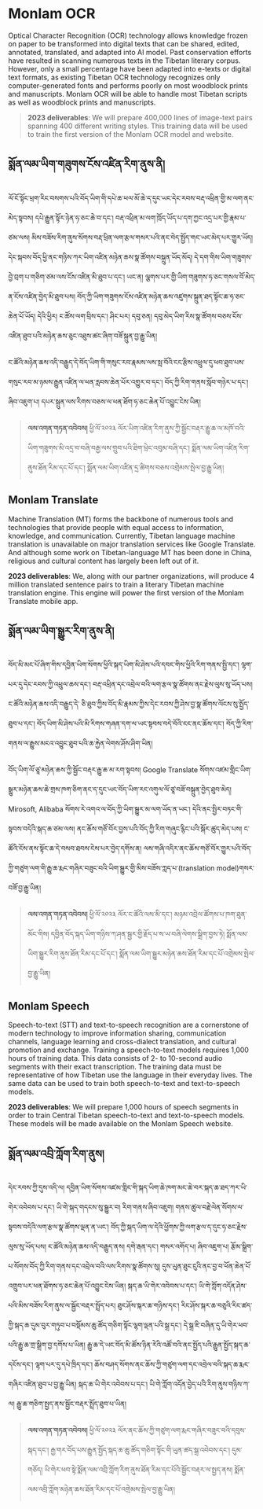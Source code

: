 # Monlam OCR

Optical Character Recognition (OCR) technology allows knowledge frozen on paper to be transformed into digital texts that can be shared, edited, annotated, translated, and adapted into AI model. Past conservation efforts have resulted in scanning numerous texts in the Tibetan literary corpus. However, only a small percentage have been adapted into e-texts or digital text formats, as existing Tibetan OCR technology recognizes only computer-generated fonts and performs poorly on most woodblock prints and manuscripts. Monlam OCR will be able to handle most Tibetan scripts as well as woodblock prints and manuscripts.

> **2023 deliverables**: We will prepare 400,000 lines of image-text pairs spanning 400 different writing styles. This training data will be used to train the first version of the Monlam OCR model and website.

## སྨོན་ལམ་ཡིག་གཟུགས་ངོས་འཛིན་རིག་ནུས་ནི། 
ལོ་ངོ་སྟོང་ཕྲག་རིང་བསགས་པའི་བོད་ཡིག་གི་དཔེ་ཆ་ཕལ་མོ་ཆེ་ད་དུང་ཡང་དེང་རབས་བརྡ་འཕྲིན་གྱི་མ་ལག་ནང་མེད་སྟབས། དཔེ་རྒྱུན་སྟོར་ཉེན་ཧ་ཅང་ཆེ་བ་དང་། བརྡ་འཕྲིན་མ་ལག་ཁྲོད་ཡོད་པ་དག་ཀྱང་འདྲ་པར་གྱི་རྣམ་པ་ཙམ་ལས། མིས་བཟོས་རིག་ནུས་སོགས་བརྡ་ཕྲིན་ལག་རྩལ་གསར་པའི་ནང་བེད་སྤྱོད་གང་ཡང་མེད་པར་གྱུར་ཡོད། དེང་སྐབས་བོད་ཕྱི་ནང་གཉིས་ཀར་ཡིག་འཛིན་མཉེན་ཆས་སྣ་ཚོགས་བསྐྲུན་ཡོད་མོད། དེ་དག་གིས་ཡིག་གཟུགས་བྱེ་བྲག་པ་གཅིག་ཙམ་ལས་ངོས་འཛིན་མི་ཐུབ་པ་དང་། ཡང་ན། ལྕགས་པར་གྱི་ཡིག་གཟུགས་ཧ་ཅང་གསལ་བོ་མེད་ན་ངོས་འཛིན་བྱེད་མི་ཐུབ་པས། བོད་ཀྱི་ཡིག་གཟུགས་ངོས་འཛིན་མཉེན་ཆས་འཛུགས་སྐྲུན་ཐད་སྟོང་ཆ་ཧ་ཅང་ཆེན་པོ་ཡོད། དེའི་ཕྱིར། ང་ཚོས་ལག་བྲིས་དང་། ཤིང་པར། དབུ་ཅན། དབུ་མེད་ཡིག་རིས་སྣ་ཚོགས་བཅས་ངོས་འཛིན་ཐུབ་པའི་མཉེན་ཆས་ཅུང་འཐུས་ཚང་ཞིག་བཟོ་སྐྲུན་བྱ་རྒྱུ་ཡིན། 

ང་ཚོའི་མཉེན་ཆས་འདི་བརྒྱུད་དེ་བོད་ཡིག་གི་གསུང་རབ་རྣམས་ལས་སླ་བོའི་ངང་རྩིས་འཕྲུལ་དུ་ཕབ་ཐུབ་པས་གསུང་རབ་མ་ཉམས་རྒྱུན་འཛིན་ལ་ཕན་རླབས་ཆེན་པོར་འགྱུར་བ་དང་། བོད་ཀྱི་རིག་གནས་སློབ་གཉེར་པ་དང་། ཞིབ་འཇུག་པ། དཔར་སྐྲུན་ལས་རིགས་བཅས་ལ་ཕན་ཐོག་ཧ་ཅང་ཆེན་པོ་འབྱུང་ངེས་ཡིན། 

> **ལས་འགན་གཏན་འབེབས།** ཕྱི་ལོ་༢༠༢༣ ལོར་ཡིག་འཛིན་རིག་ནུས་ཀྱི་སྦྱོང་བརྡར་རྒྱུ་ཆ་ལ་མཁོ་བའི་ཡིག་གཟུགས་མི་འདྲ་བ་བཞི་བརྒྱ་ལས་གྲུབ་པའི་ཐིག་ཕྲེང་འབུམ་བཞི་དང་། སྨོན་ལམ་ཡིག་འཛིན་རིག་ནུས་ཐོན་རིམ་དང་པོ་དང་། སྨོན་ལམ་ཡིག་འཛིན་དྲ་ཚིགས་བཅས་འགྲེམས་སྤེལ་བྱ་རྒྱུ་ཡིན། 


## Monlam Translate

Machine Translation (MT) forms the backbone of numerous tools and technologies that provide people with equal access to information, knowledge, and communication. Currently, Tibetan language machine translation is unavailable on major translation services like Google Translate. And although some work on Tibetan-language MT has been done in China, religious and cultural content has largely been left out of it.

**2023 deliverables**: We, along with our partner organizations, will produce 4 million translated sentence pairs to train a literary Tibetan machine translation engine. This engine will power the first version of the Monlam Translate mobile app.


## སྨོན་ལམ་ཡིག་སྒྱུར་རིག་ནུས་ནི། 
བོད་མི་མང་པོ་ཞིག་གིས་དབྱིན་ཡིག་སོགས་ཕྱིའི་སྐད་ཡིག་མི་ཤེས་པའི་དབང་གིས་ཕྱིའི་རིག་གནས་སྤྱི་དང་། ལྷག་པར་དུ་དེང་རབས་ཀྱི་འཕྲུལ་ཆས་དང་། བརྡ་འཕྲིན་དང་འབྲེལ་བའི་ལག་རྩལ་སྣ་ཚོགས་ནང་རྗེས་ལུས་སུ་ཡོད་པས། ང་ཚོའི་མཉེན་ཆས་འདི་བརྒྱུད་དེ་ ཅི་ཐུབ་ཀྱིས་བོད་མི་རྣམས་ཀྱིས་དེང་རབས་ཀྱི་ཤེས་བྱ་སྣ་ཚོགས་ལོངས་སུ་སྤྱོད་ཐུབ་པ་དང་། བོད་ཡིག་མི་ཤེས་པའི་མི་རིགས་གཞན་དག་ལ་ཡང་སྟབས་བདེ་བོའི་ངང་ནང་ཆོས་དང་། བོད་ཀྱི་རིག་གནས་ལ་རྒྱུས་མངའ་འབྱུང་ཐུབ་པའི་ཆ་རྐྱེན་ལེགས་ཤོས་ཤིག་ཡིན། 

བོད་ཡིག་ལོ་ཙཱ་མཉེན་ཆས་ཀྱི་སྦྱོང་བརྡར་རྒྱུ་ཆ་མ་རག་སྟབས། Google Translate སོགས་འཛམ་གླིང་ཡིག་སྒྱུར་མཉེན་ཆས་ཆེ་གྲས་ཁག་ཅིག་ནང་ད་དུང་ཡང་བོད་ཡིག་རང་འགུལ་ལོ་ཙཱ་བཟོ་བསྐྲུན་བྱེད་ཐུབ་མེད།   Mirosoft, Alibaba  སོགས་རེ་འགའ་ལ་བོད་ཀྱི་ཡིག་སྒྱུར་མ་ལག་ཡོད་ན་ཡང་། དེའི་ནང་སྤྱིར་བཏང་གི་སྟབས་བདེའི་སྐད་ཆ་ཙམ་ལས། ནང་ཆོས་གཙོ་བོར་བྱས་པའི་བོད་ཀྱི་རིག་གཞུང་རྙིང་པའི་སྐོར་ཚུད་མེད་པས། ང་ཚོའི་ངོས་ནས་སྟོང་ཆ་དེ་བསབ་ཐབས་ངེས་པར་བྱེད་དགོས་ན། ལས་གཞི་འདིར་ནང་ཆོས་གཙོ་བོར་གྱུར་པའི་བོད་ཀྱི་གཙུག་ལག་གི་རྒྱུ་ཆ་རྨང་གཞིར་བཟུང་བའི་ཡིག་སྒྱུར་གྱི་མིས་བཟོས་ཀླད་པ་(translation model)གསར་བཟོ་བྱ་རྒྱུ་ཡིན། 

> **ལས་འགན་གཏན་འབེབས།** ཕྱི་ལོ་༢༠༢༣ ལོར་ང་ཚོའི་ལས་མི་དང་། མཉམ་འབྲེལ་ཚོགས་པ་ཁག་ཐུན་མོང་གིས། དབྱིན་བོད་སྐད་ཡིག་གཉིས་ཀ་ཤན་སྦྱར་གྱི་རྗོད་པ་ས་ཡ་བཞི་ལེགས་སྒྲིག་བྱས་ཏེ། སྨོན་ལམ་ཡིག་སྒྱུར་རིག་ནུས་ཐོན་རིམ་དང་པོ་དང་། སྨོན་ལམ་ཡིག་སྒྱུར་མཉེན་ཆས་ཐོན་རིམ་དང་པོ་འགྲེམས་སྤེལ་བྱ་རྒྱུ་ཡིན། 


## Monlam Speech

Speech-to-text (STT) and text-to-speech recognition are a cornerstone of modern technology to improve information sharing, communication channels, language learning and cross-dialect translation, and cultural promotion and exchange. Training a speech-to-text models requires 1,000 hours of training data. This data consists of 2- to 10-second audio segments with their exact transcription. The training data must be representative of how Tibetan use the language in their everyday lives. The same data can be used to train both speech-to-text and text-to-speech models.

**2023 deliverables**: We will prepare 1,000 hours of speech segments in order to train Central Tibetan speech-to-text and text-to-speech models. These models will be made available on the Monlam Speech website.

## སྨོན་ལམ་འབྲི་ཀློག་རིག་ནུས། 

དེང་རབས་ཀྱི་དུས་འདི་ལ། དབྱིན་ཡིག་སོགས་འཛམ་གླིང་གི་སྐད་ཡིག་ཆེ་ཁག་མང་ཆེ་བར་སྐད་ཆ་ཐད་ཀར་ཡི་གེར་འབེབས་པ་དང་། ཡི་གེ་སྐད་གདངས་སུ་སྒྱུར་བ། རིག་གནས་ཞིབ་འཇུག། གནས་ཚུལ་བརྗེ་ལེན་སོགས་ལ་སྟབས་བདེའི་ལག་རྩལ་སྣ་ཚོགས་ལྡན་ན་ཡང་། བོད་ཀྱི་སྐད་ཡིག་ལ་དེའི་ཕྱོགས་ཀྱི་ལག་རྩལ་ད་དུང་ཧ་ཅང་རྗེས་ལུས་སུ་ཡོད་པས། ང་ཚོའི་མཉེན་ཆས་འདི་བརྒྱུད་ནས། དགེ་རྒན་དང་། གསར་འགོད་པ། ཞིབ་འཇུག་པ། རྩོམ་སྒྲིག་པ་སོགས་བོད་ཀྱི་རིག་གནས་དང་འབྲེལ་བའི་ལས་རིགས་སྣ་ཚོགས་སུ། དུས་ཡུན་ཐུང་ངུའི་ནང་བྱ་བ་ཕོན་ཆེན་པོ་འགྲུབ་པར་ཕན་ཐོགས་ཧ་ཅང་ཆེན་པོ་འབྱུང་ངེས་ཡིན། 
སྐད་ཆ་ཡི་གེར་འབེབས་པ་དང་། ཡི་གེ་ཀློག་འདོན་ཤེས་པའི་མིས་བཟོས་རིག་ནུས་ལ་སྦྱོང་བརྡར་སྤྲོད་པར། ཐུང་ཤོས་སྐར་ཆ་གཉིས་དང་། རིང་ཤོས་སྐར་ཆ་བཅུའི་རིང་ཚད་ཀྱི་སྐད་ཆ་དུམ་བུར་གཏུབ་པ་བསྡོམས་ཆུ་ཚོད་གཅིག་སྟོང་ལྷག་ལྡན་པའི་སྒྲ་དང་། དེ་སྒྲ་ཇི་བཞིན་དུ་ཡི་གེར་ཕབ་པའི་རྒྱུ་ཆ་གྲ་སྒྲིག་བྱ་དགོས་པ་ཡིན། རྒྱུ་ཆ་དེ་ཡང་བོད་མི་ཚོས་ཉིན་རེའི་འཚོ་བའི་ནང་སྤྱོད་པའི་རྒྱུན་སྤྱོད་སྐད་ཆ་དངོས་དང་། ལྷག་པར་དུ་དཔེ་ཁྲིད་དང་། ཆོས་བཤད་སོགས་ནང་ཆོས་ཀྱི་གཙུག་ལག་དང་འབྲེལ་བའི་སྐད་ཆ་རྨང་གཞིར་འཛིན་ཐུབ་པ་བྱ་རྒྱུ་ཡིན། སྐད་ཆ་ཡི་གེར་འབེབས་པ་དང་། ཡི་གེ་ཀློག་འདོན་བྱེད་པའི་རིག་ནུས་གཉིས་ཀ་ལ། རྒྱུ་ཆ་གཅིག་སྤྱད་ནས་སྦྱོང་བརྡར་སྤྲོད་ཐུབ་པ་ཡིན། 


> **ལས་འགན་གཏན་འབེབས།** ཕྱི་ལོ་༢༠༢༣ ལོར་ནང་ཆོས་ཀྱི་གཙུག་ལག་རྨང་གཞིར་བཟུང་བའི་དབུས་སྐད་དང་། རྒྱ་གར་བོད་པས་རྒྱུན་སྤྱོད་སྐད་ཆ་ཆུ་ཚོད་གཅིག་སྟོང་གི་ཡུན་ཚད་སྒྲ་འབེབས་དང་། དུམ་གཅོད། ཡི་གེར་ཕབ་སྟེ་སྨོན་ལམ་འབྲི་ཀློག་རིག་ནུས་ཐོན་རིམ་དང་པོའི་སྦྱོང་བརྡར་ལ་སྤྱད་ནས། སྨོན་ལམ་འབྲི་ཀློག་མཉེན་ཆས་ཐོན་རིམ་དང་པོ་འགྲེམས་སྤེལ་བྱ་རྒྱུ་ཡིན།




